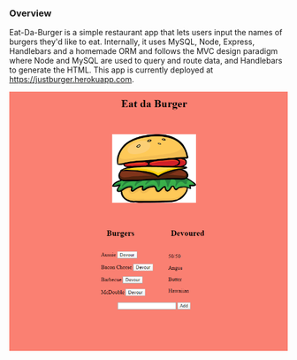 ### Overview

Eat-Da-Burger is a simple restaurant app that lets users input the names of burgers they'd like to eat. Internally, it uses MySQL, Node, Express, Handlebars and a homemade ORM and follows the MVC design paradigm where Node and MySQL are used to query and route data, and Handlebars to generate the HTML. This app is currently deployed at https://justburger.herokuapp.com.

![Screenshot](public\assets\img\Screenshot.PNG)

